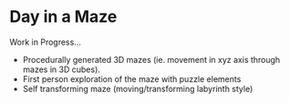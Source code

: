 # Day in a Maze
Work in Progress...

- Procedurally generated 3D mazes (ie. movement in xyz axis through mazes in 3D cubes).
- First person exploration of the maze with puzzle elements
- Self transforming maze (moving/transforming labyrinth style)
